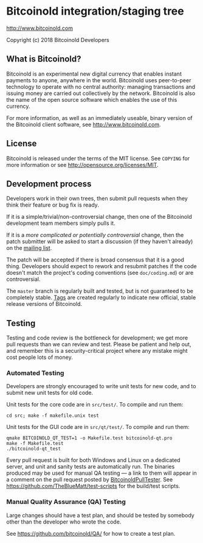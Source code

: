 Bitcoinold integration/staging tree
================================

http://www.bitcoinold.com

Copyright (c) 2018 Bitcoinold Developers

What is Bitcoinold?
----------------

Bitcoinold is an experimental new digital currency that enables instant payments to
anyone, anywhere in the world. Bitcoinold uses peer-to-peer technology to operate
with no central authority: managing transactions and issuing money are carried
out collectively by the network. Bitcoinold is also the name of the open source
software which enables the use of this currency.

For more information, as well as an immediately useable, binary version of
the Bitcoinold client software, see http://www.bitcoinold.com.

License
-------

Bitcoinold is released under the terms of the MIT license. See `COPYING` for more
information or see http://opensource.org/licenses/MIT.

Development process
-------------------

Developers work in their own trees, then submit pull requests when they think
their feature or bug fix is ready.

If it is a simple/trivial/non-controversial change, then one of the Bitcoinold
development team members simply pulls it.

If it is a *more complicated or potentially controversial* change, then the patch
submitter will be asked to start a discussion (if they haven't already) on the
[mailing list](http://sourceforge.net/mailarchive/forum.php?forum_name=bitcoinold-development).

The patch will be accepted if there is broad consensus that it is a good thing.
Developers should expect to rework and resubmit patches if the code doesn't
match the project's coding conventions (see `doc/coding.md`) or are
controversial.

The `master` branch is regularly built and tested, but is not guaranteed to be
completely stable. [Tags](https://github.com/bitcoinold/bitcoinold/tags) are created
regularly to indicate new official, stable release versions of Bitcoinold.

Testing
-------

Testing and code review is the bottleneck for development; we get more pull
requests than we can review and test. Please be patient and help out, and
remember this is a security-critical project where any mistake might cost people
lots of money.

### Automated Testing

Developers are strongly encouraged to write unit tests for new code, and to
submit new unit tests for old code.

Unit tests for the core code are in `src/test/`. To compile and run them:

    cd src; make -f makefile.unix test

Unit tests for the GUI code are in `src/qt/test/`. To compile and run them:

    qmake BITCOINOLD_QT_TEST=1 -o Makefile.test bitcoinold-qt.pro
    make -f Makefile.test
    ./bitcoinold-qt_test

Every pull request is built for both Windows and Linux on a dedicated server,
and unit and sanity tests are automatically run. The binaries produced may be
used for manual QA testing — a link to them will appear in a comment on the
pull request posted by [BitcoinoldPullTester](https://github.com/BitcoinoldPullTester). See https://github.com/TheBlueMatt/test-scripts
for the build/test scripts.

### Manual Quality Assurance (QA) Testing

Large changes should have a test plan, and should be tested by somebody other
than the developer who wrote the code.

See https://github.com/bitcoinold/QA/ for how to create a test plan.
